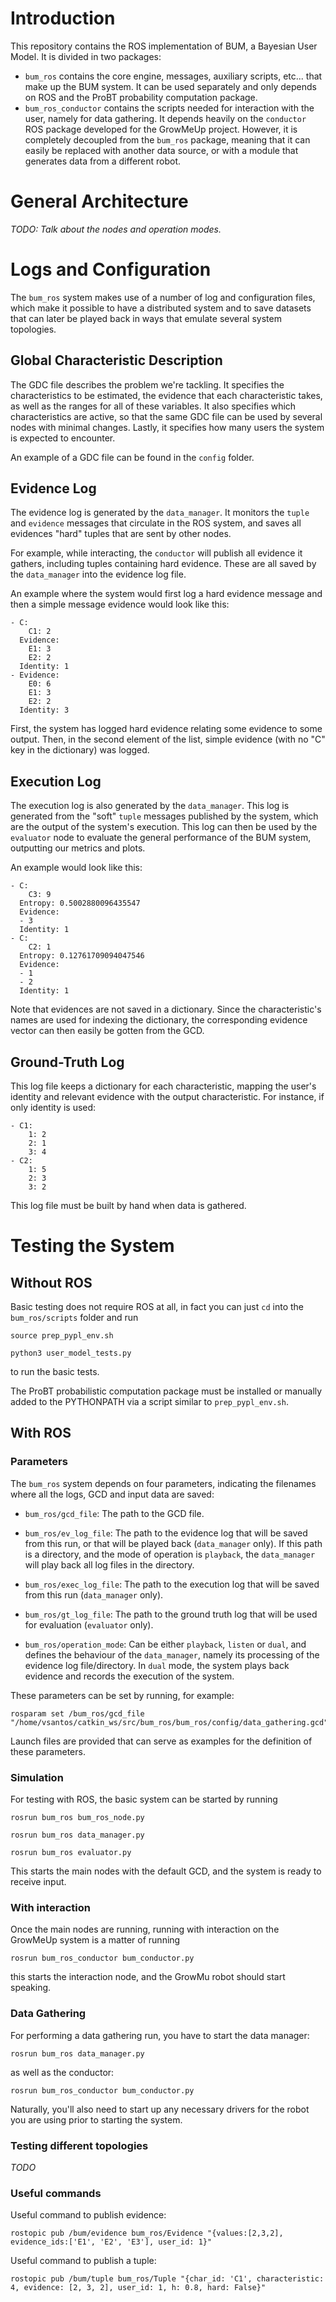 # Introduction

This repository contains the ROS implementation of BUM, a Bayesian User Model. It is divided in two packages:

* `bum_ros` contains the core engine, messages, auxiliary scripts, etc... that make up the BUM system. It can be used separately and only depends on ROS and the ProBT probability computation package.
* `bum_ros_conductor` contains the scripts needed for interaction with the user, namely for data gathering. It depends heavily on the `conductor` ROS package developed for the GrowMeUp project. However, it is completely decoupled from the `bum_ros` package, meaning that it can easily be replaced with another data source, or with a module that generates data from a different robot.


# General Architecture

*TODO: Talk about the nodes and operation modes.*

# Logs and Configuration

The `bum_ros` system makes use of a number of log and configuration files, which make it possible to have a distributed system and to save datasets that can later be played back in ways that emulate several system topologies.

## Global Characteristic Description
The GDC file describes the problem we're tackling. It specifies the characteristics to be estimated, the evidence that each characteristic takes, as well as the ranges for all of these variables. It also specifies which characteristics are active, so that the same GDC file can be used by several nodes with minimal changes. Lastly, it specifies how many users the system is expected to encounter.

An example of a GDC file can be found in the `config` folder.

## Evidence Log

The evidence log is generated by the `data_manager`. It monitors the `tuple` and `evidence` messages that circulate in the ROS system, and saves all evidences "hard" tuples that are sent by other nodes.

For example, while interacting, the `conductor` will publish all evidence it gathers, including tuples containing hard evidence. These are all saved by the `data_manager` into the evidence log file.

An example where the system would first log a hard evidence message and then a simple message evidence would look like this:

```
- C:
    C1: 2
  Evidence:
  	E1: 3
    E2: 2
  Identity: 1
- Evidence:
    E0: 6
    E1: 3
    E2: 2
  Identity: 3
```

First, the system has logged hard evidence relating some evidence to some output. Then, in the second element of the list, simple evidence (with no "C" key in the dictionary) was logged.


## Execution Log

The execution log is also generated by the `data_manager`. This log is generated from the "soft" `tuple` messages published by the system, which are the output of the system's execution. This log can then be used by the `evaluator` node to evaluate the general performance of the BUM system, outputting our metrics and plots.

An example would look like this:

```
- C:
    C3: 9
  Entropy: 0.5002880096435547
  Evidence:
  - 3
  Identity: 1
- C:
    C2: 1
  Entropy: 0.12761709094047546
  Evidence:
  - 1
  - 2
  Identity: 1
```

Note that evidences are not saved in a dictionary. Since the characteristic's names are used for indexing the dictionary, the corresponding evidence vector can then easily be gotten from the GCD.

## Ground-Truth Log

This log file keeps a dictionary for each characteristic, mapping the user's identity and relevant evidence with the output characteristic. For instance, if only identity is used:

```
- C1:
    1: 2
    2: 1
    3: 4
- C2:
    1: 5
    2: 3
    3: 2
```

This log file must be built by hand when data is gathered.

# Testing the System

## Without ROS

Basic testing does not require ROS at all, in fact you can just `cd` into the `bum_ros/scripts` folder and run 

```
source prep_pypl_env.sh

python3 user_model_tests.py
```

to run the basic tests.

The ProBT probabilistic computation package must be installed or manually added to the PYTHONPATH via a script similar to `prep_pypl_env.sh`.

## With ROS

### Parameters

The `bum_ros` system depends on four parameters, indicating the filenames where all the logs, GCD and input data are saved:

* `bum_ros/gcd_file`: The path to the GCD file.

* `bum_ros/ev_log_file`: The path to the evidence log that will be saved from this run, or that will be played back (`data_manager` only). If this path is a directory, and the mode of operation is `playback`, the `data_manager` will play back all log files in the directory.

* `bum_ros/exec_log_file`: The path to the execution log that will be saved from this run (`data_manager` only).

* `bum_ros/gt_log_file`: The path to the ground truth log that will be used for evaluation (`evaluator` only).

* `bum_ros/operation_mode`: Can be either `playback`, `listen` or `dual`, and defines the behaviour of the `data_manager`, namely its processing of the evidence log file/directory. In `dual` mode, the system plays back evidence and records the execution of the system.

These parameters can be set by running, for example:

```
rosparam set /bum_ros/gcd_file "/home/vsantos/catkin_ws/src/bum_ros/bum_ros/config/data_gathering.gcd"
```

Launch files are provided that can serve as examples for the definition of these parameters.

### Simulation

For testing with ROS, the basic system can be started by running

```
rosrun bum_ros bum_ros_node.py

rosrun bum_ros data_manager.py

rosrun bum_ros evaluator.py
```

This starts the main nodes with the default GCD, and the system is ready to receive input.

### With interaction

Once the main nodes are running, running with interaction on the GrowMeUp system is a matter of running

```
rosrun bum_ros_conductor bum_conductor.py
```

this starts the interaction node, and the GrowMu robot should start speaking.

### Data Gathering

For performing a data gathering run, you have to start the data manager:

```
rosrun bum_ros data_manager.py
```

as well as the conductor:

```
rosrun bum_ros_conductor bum_conductor.py
```

Naturally, you'll also need to start up any necessary drivers for the robot you are using prior to starting the system.

### Testing different topologies

*TODO*

### Useful commands

Useful command to publish evidence:

```
rostopic pub /bum/evidence bum_ros/Evidence "{values:[2,3,2], evidence_ids:['E1', 'E2', 'E3'], user_id: 1}"
```

Useful command to publish a tuple:

```
rostopic pub /bum/tuple bum_ros/Tuple "{char_id: 'C1', characteristic: 4, evidence: [2, 3, 2], user_id: 1, h: 0.8, hard: False}"
```
